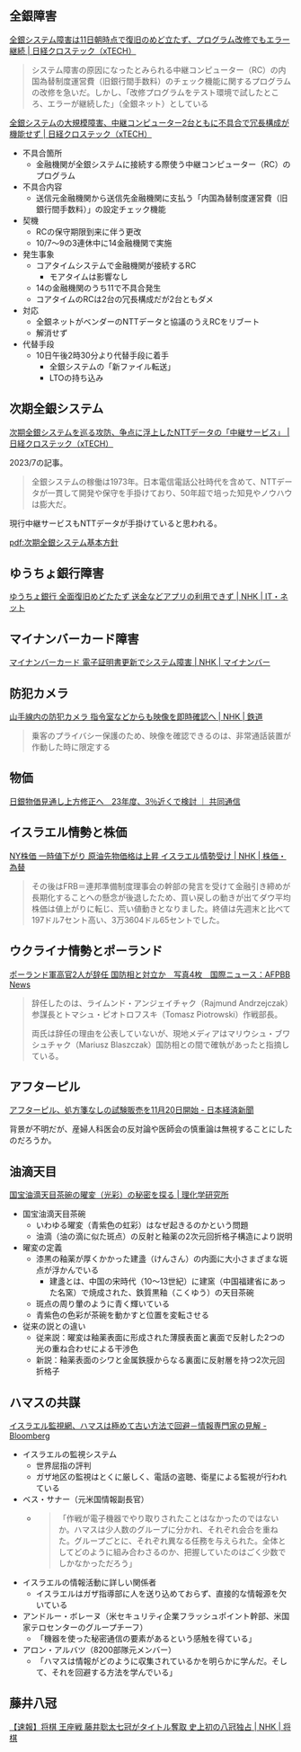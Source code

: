 ## 全銀障害

[全銀システム障害は11日朝時点で復旧のめど立たず、プログラム改修でもエラー継続 | 日経クロステック（xTECH）](https://xtech.nikkei.com/atcl/nxt/news/18/16077/)

> システム障害の原因になったとみられる中継コンピューター（RC）の内国為替制度運営費（旧銀行間手数料）のチェック機能に関するプログラムの改修を急いだ。しかし、「改修プログラムをテスト環境で試したところ、エラーが継続した」（全銀ネット）としている

[全銀システムの大規模障害、中継コンピューター2台ともに不具合で冗長構成が機能せず | 日経クロステック（xTECH）](https://xtech.nikkei.com/atcl/nxt/news/18/16078/)

- 不具合箇所
  - 金融機関が全銀システムに接続する際使う中継コンピューター（RC）のプログラム
- 不具合内容
  - 送信元金融機関から送信先金融機関に支払う「内国為替制度運営費（旧銀行間手数料）」の設定チェック機能
- 契機
  - RCの保守期限到来に伴う更改
  - 10/7～9の3連休中に14金融機関で実施
- 発生事象
  - コアタイムシステムで金融機関が接続するRC
    - モアタイムは影響なし
  - 14の金融機関のうち11で不具合発生
  - コアタイムのRCは2台の冗長構成だが2台ともダメ
- 対応
  - 全銀ネットがベンダーのNTTデータと協議のうえRCをリブート
  - 解消せず
- 代替手段
  - 10日午後2時30分より代替手段に着手
    - 全銀システムの「新ファイル転送」
    - LTOの持ち込み
## 次期全銀システム

[次期全銀システムを巡る攻防、争点に浮上したNTTデータの「中継サービス」 | 日経クロステック（xTECH）](https://xtech.nikkei.com/atcl/nxt/column/18/02478/072000008/)

2023/7の記事。

> 全銀システムの稼働は1973年。日本電信電話公社時代を含めて、NTTデータが一貫して開発や保守を手掛けており、50年超で培った知見やノウハウは膨大だ。

現行中継サービスもNTTデータが手掛けていると思われる。

[pdf:次期全銀システム基本方針](https://www.zengin-net.jp/announcement/pdf/20230316_basicpolicy_8Z.pdf)

## ゆうちょ銀行障害

[ゆうちょ銀行 全面復旧めどたたず 送金などアプリの利用できず | NHK | IT・ネット](https://www3.nhk.or.jp/news/html/20231011/k10014221811000.html)

## マイナンバーカード障害

[マイナンバーカード 電子証明書更新でシステム障害 | NHK | マイナンバー](https://www3.nhk.or.jp/news/html/20231010/k10014220891000.html)

## 防犯カメラ

[山手線内の防犯カメラ 指令室などからも映像を即時確認へ | NHK | 鉄道](https://www3.nhk.or.jp/news/html/20231010/k10014221421000.html)

> 乗客のプライバシー保護のため、映像を確認できるのは、非常通話装置が作動した時に限定する

## 物価

[日銀物価見通し上方修正へ　23年度、3％近くで検討 ｜ 共同通信](https://nordot.app/1084363807824707713)

## イスラエル情勢と株価

[NY株価 一時値下がり 原油先物価格は上昇 イスラエル情勢受け | NHK | 株価・為替](https://www3.nhk.or.jp/news/html/20231010/k10014220331000.html)

> その後はFRB＝連邦準備制度理事会の幹部の発言を受けて金融引き締めが長期化することへの懸念が後退したため、買い戻しの動きが出てダウ平均株価は値上がりに転じ、荒い値動きとなりました。終値は先週末と比べて197ドル7セント高い、3万3604ドル65セントでした。

## ウクライナ情勢とポーランド

[ポーランド軍高官2人が辞任 国防相と対立か　写真4枚　国際ニュース：AFPBB News](https://www.afpbb.com/articles/-/3485612)

> 辞任したのは、ライムンド・アンジェイチャク（Rajmund Andrzejczak）参謀長とトマシュ・ピオトロフスキ（Tomasz Piotrowski）作戦部長。
>
> 両氏は辞任の理由を公表していないが、現地メディアはマリウシュ・ブワシュチャク（Mariusz Blaszczak）国防相との間で確執があったと指摘している。

## アフターピル

[アフターピル、処方箋なしの試験販売を11月20日開始 - 日本経済新聞](https://www.nikkei.com/article/DGXZQOUA10B040Q3A011C2000000/)

背景が不明だが、産婦人科医会の反対論や医師会の慎重論は無視することにしたのだろうか。

## 油滴天目

[国宝油滴天目茶碗の曜変（光彩）の秘密を探る | 理化学研究所](https://www.riken.jp/press/2023/20231011_1/index.html)

- 国宝油滴天目茶碗
  - いわゆる曜変（青紫色の虹彩）はなぜ起きるのかという問題
  - 油滴（油の滴に似た斑点）の反射と釉薬の2次元回折格子構造により説明
- 曜変の定義
  - 漆黒の釉薬が厚くかかった建盞（けんさん）の内面に大小さまざまな斑点が浮かんでいる
    - 建盞とは、中国の宋時代（10～13世紀）に建窯（中国福建省にあった名窯）で焼成された、鉄質黒釉（こくゆう）の天目茶碗
  - 斑点の周り暈のように青く輝いている
  - 青紫色の色彩が茶碗を動かすと位置を変転させる
- 従来の説との違い
  - 従来説：曜変は釉薬表面に形成された薄膜表面と裏面で反射した2つの光の重ね合わせによる干渉色
  - 新説：釉薬表面のシワと金属鉄膜からなる裏面に反射層を持つ2次元回折格子

## ハマスの共謀

[イスラエル監視網、ハマスは極めて古い方法で回避－情報専門家の見解 - Bloomberg](https://www.bloomberg.co.jp/news/articles/2023-10-10/S2AYZPDWRGG001)

- イスラエルの監視システム
  - 世界屈指の評判
  - ガザ地区の監視はとくに厳しく、電話の盗聴、衛星による監視が行われている
- ベス・サナー（元米国情報副長官）
  - > 「作戦が電子機器でやり取りされたことはなかったのではないか。ハマスは少人数のグループに分かれ、それぞれ会合を重ねた。グループごとに、それぞれ異なる任務を与えられた。全体としてどのように組み合わさるのか、把握していたのはごく少数でしかなかっただろう」
- イスラエルの情報活動に詳しい関係者
  - イスラエルはガザ指導部に人を送り込めておらず、直接的な情報源を欠いている
- アンドルー・ボレーヌ（米セキュリティ企業フラッシュポイント幹部、米国家テロセンターのグループチーフ）
  - 「機器を使った秘密通信の要素があるという感触を得ている」
- アロン・アルバツ（8200部隊元メンバー）
  - 「ハマスは情報がどのように収集されているかを明らかに学んだ。そして、それを回避する方法を学んでいる」

## 藤井八冠

[【速報】将棋 王座戦 藤井聡太七冠がタイトル奪取 史上初の八冠独占 | NHK | 将棋](https://www3.nhk.or.jp/news/html/20231011/k10014221171000.html)
